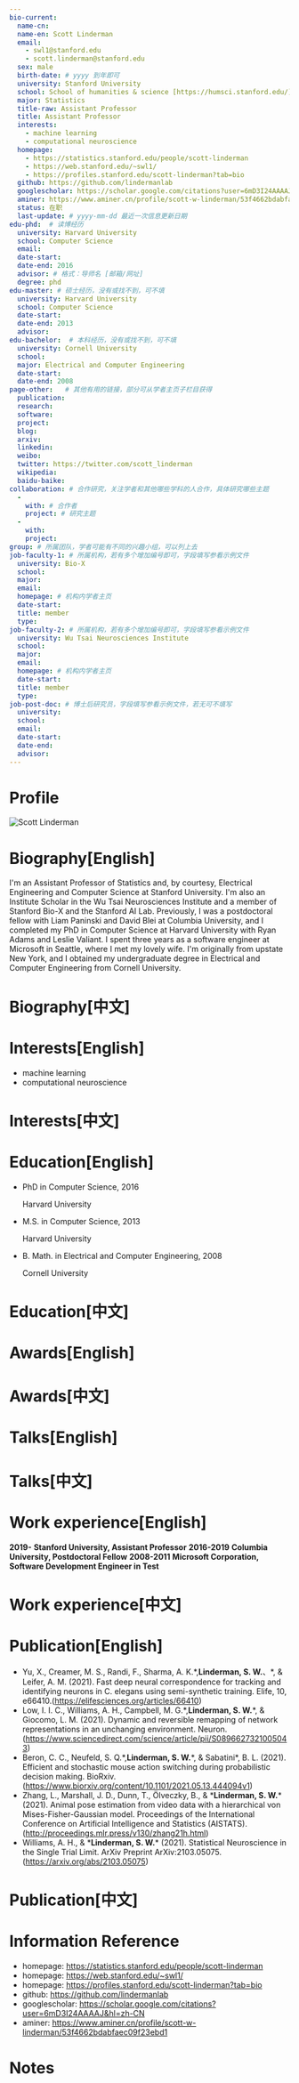 ```yaml
---
bio-current:
  name-cn: 
  name-en: Scott Linderman
  email: 
    - swl1@stanford.edu
    - scott.linderman@stanford.edu
  sex: male
  birth-date: # yyyy 到年即可
  university: Stanford University 
  school: School of humanities & science [https://humsci.stanford.edu/]
  major: Statistics
  title-raw: Assistant Professor
  title: Assistant Professor
  interests:
    - machine learning
    - computational neuroscience
  homepage: 
    - https://statistics.stanford.edu/people/scott-linderman 
    - https://web.stanford.edu/~swl1/
    - https://profiles.stanford.edu/scott-linderman?tab=bio
  github: https://github.com/lindermanlab
  googlescholar: https://scholar.google.com/citations?user=6mD3I24AAAAJ&hl=zh-CN 
  aminer: https://www.aminer.cn/profile/scott-w-linderman/53f4662bdabfaec09f23ebd1
  status: 在职
  last-update: # yyyy-mm-dd 最近一次信息更新日期
edu-phd:  # 读博经历
  university: Harvard University
  school: Computer Science
  email: 
  date-start: 
  date-end: 2016
  advisor: # 格式：导师名 [邮箱/网址]
  degree: phd
edu-master: # 硕士经历，没有或找不到，可不填
  university: Harvard University
  school: Computer Science
  date-start: 
  date-end: 2013
  advisor:
edu-bachelor:  # 本科经历，没有或找不到，可不填
  university: Cornell University
  school: 
  major: Electrical and Computer Engineering
  date-start: 
  date-end: 2008
page-other:   # 其他有用的链接，部分可从学者主页子栏目获得
  publication: 
  research: 
  software: 
  project: 
  blog: 
  arxiv: 
  linkedin: 
  weibo:
  twitter: https://twitter.com/scott_linderman
  wikipedia:
  baidu-baike:
collaboration: # 合作研究，关注学者和其他哪些学科的人合作，具体研究哪些主题
  - 
    with: # 合作者
    project: # 研究主题
  - 
    with: 
    project: 
group: # 所属团队，学者可能有不同的兴趣小组，可以列上去
job-faculty-1: # 所属机构，若有多个增加编号即可，字段填写参看示例文件
  university: Bio-X
  school: 
  major: 
  email: 
  homepage: # 机构内学者主页
  date-start: 
  title: member
  type: 
job-faculty-2: # 所属机构，若有多个增加编号即可，字段填写参看示例文件
  university: Wu Tsai Neurosciences Institute
  school: 
  major: 
  email: 
  homepage: # 机构内学者主页
  date-start: 
  title: member
  type: 
job-post-doc: # 博士后研究员，字段填写参看示例文件，若无可不填写
  university: 
  school: 
  email: 
  date-start: 
  date-end: 
  advisor: 
---
```


# Profile

![Scott Linderman](https://statistics.stanford.edu/sites/g/files/sbiybj6031/f/styles/large-square/public/Scott-Linderman.jpg?itok=HwUVMvMZ)

# Biography[English]

I'm an Assistant Professor of Statistics and, by courtesy, Electrical Engineering and Computer Science at Stanford University. I'm also an Institute Scholar in the Wu Tsai Neurosciences Institute and a member of Stanford Bio-X and the Stanford AI Lab. Previously, I was a postdoctoral fellow with Liam Paninski and David Blei at Columbia University, and I completed my PhD in Computer Science at Harvard University with Ryan Adams and Leslie Valiant. I spent three years as a software engineer at Microsoft in Seattle, where I met my lovely wife. I'm originally from upstate New York, and I obtained my undergraduate degree in Electrical and Computer Engineering from Cornell University.

# Biography[中文]

# Interests[English]

- machine learning
- computational neuroscience

# Interests[中文]

# Education[English]

- PhD in Computer Science, 2016
    
    Harvard University

- M.S. in Computer Science, 2013
    
    Harvard University

- B. Math. in Electrical and Computer Engineering, 2008
    
    Cornell University

# Education[中文]

# Awards[English]

# Awards[中文]

# Talks[English]

# Talks[中文]

# Work experience[English]

**2019-** **Stanford University, Assistant Professor**
**2016-2019** **Columbia University, Postdoctoral Fellow**
**2008-2011** **Microsoft Corporation, Software Development Engineer in Test**

# Work experience[中文]

# Publication[English]

- Yu, X., Creamer, M. S., Randi, F., Sharma, A. K.\*,**Linderman, S. W.**、*, & Leifer, A. M. (2021). Fast deep neural correspondence for tracking and identifying neurons in C. elegans using semi-synthetic training. Elife, 10, e66410.(https://elifesciences.org/articles/66410)
- Low, I. I. C., Williams, A. H., Campbell, M. G.\*,**Linderman, S. W.**\*, & Giocomo, L. M. (2021). Dynamic and reversible remapping of network representations in an unchanging environment. Neuron.(https://www.sciencedirect.com/science/article/pii/S0896627321005043)
- Beron, C. C., Neufeld, S. Q.\*,**Linderman, S. W.**\*, & Sabatini*, B. L. (2021). Efficient and stochastic mouse action switching during probabilistic decision making. BioRxiv.(https://www.biorxiv.org/content/10.1101/2021.05.13.444094v1)
- Zhang, L., Marshall, J. D., Dunn, T., Ölveczky, B., & \***Linderman, S. W.**\* (2021). Animal pose estimation from video data with a hierarchical von Mises-Fisher-Gaussian model. Proceedings of the International Conference on Artificial Intelligence and Statistics (AISTATS).(http://proceedings.mlr.press/v130/zhang21h.html)
- Williams, A. H., & \***Linderman, S. W.**\* (2021). Statistical Neuroscience in the Single Trial Limit. ArXiv Preprint ArXiv:2103.05075.(https://arxiv.org/abs/2103.05075)

# Publication[中文]

# Information Reference

- homepage: https://statistics.stanford.edu/people/scott-linderman 
- homepage: https://web.stanford.edu/~swl1/
- homepage: https://profiles.stanford.edu/scott-linderman?tab=bio
- github: https://github.com/lindermanlab
- googlescholar: https://scholar.google.com/citations?user=6mD3I24AAAAJ&hl=zh-CN 
- aminer: https://www.aminer.cn/profile/scott-w-linderman/53f4662bdabfaec09f23ebd1

# Notes